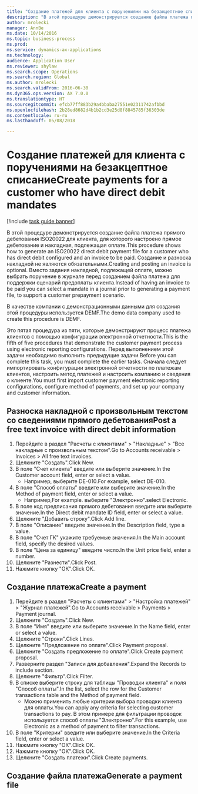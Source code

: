 ```yaml
--- 
title: "Создание платежей для клиента с поручениями на безакцептное списание"
description: "В этой процедуре демонстрируется создание файла платежа прямого дебетования ISO20022 для клиента, для которого настроено прямое дебетование и накладная, подлежащая оплате."
author: mrolecki
manager: AnnBe
ms.date: 10/14/2016
ms.topic: business-process
ms.prod: 
ms.service: dynamics-ax-applications
ms.technology: 
audience: Application User
ms.reviewer: shylaw
ms.search.scope: Operations
ms.search.region: Global
ms.author: mrolecki
ms.search.validFrom: 2016-06-30
ms.dyn365.ops.version: AX 7.0.0
ms.translationtype: HT
ms.sourcegitcommit: efcb77ff883b29a4bbaba27551e02311742afbbd
ms.openlocfilehash: 2b28ed8682d4b1b2cd3e25d8f8845785f36303de
ms.contentlocale: ru-ru
ms.lasthandoff: 05/08/2018

---
```

# <a name="create-payments-for-a-customer-who-have-direct-debit-mandates"></a><span data-ttu-id="8c7e4-103">Создание платежей для клиента с поручениями на безакцептное списание</span><span class="sxs-lookup"><span data-stu-id="8c7e4-103">Create payments for a customer who have direct debit mandates</span></span>

[!include [task guide banner](../../includes/task-guide-banner.md)]

<span data-ttu-id="8c7e4-104">В этой процедуре демонстрируется создание файла платежа прямого дебетования ISO20022 для клиента, для которого настроено прямое дебетование и накладная, подлежащая оплате.</span><span class="sxs-lookup"><span data-stu-id="8c7e4-104">This procedure shows how to generate an ISO20022 direct debit payment file for a customer who has direct debit configured and an invoice to be paid.</span></span> <span data-ttu-id="8c7e4-105">Создание и разноска накладной не являются обязательными.</span><span class="sxs-lookup"><span data-stu-id="8c7e4-105">Creating and posting an invoice is optional.</span></span> <span data-ttu-id="8c7e4-106">Вместо задания накладной, подлежащей оплате, можно выбрать поручение в журнале перед созданием файла платежа для поддержки сценарий предоплаты клиента.</span><span class="sxs-lookup"><span data-stu-id="8c7e4-106">Instead of having an invoice to be paid you can select a mandate in a journal prior to generating a payment file, to support a customer prepayment scenario.</span></span>



<span data-ttu-id="8c7e4-107">В качестве компании с демонстрационными данными для создания этой процедуры используется DEMF.</span><span class="sxs-lookup"><span data-stu-id="8c7e4-107">The demo data company used to create this procedure is DEMF.</span></span>



<span data-ttu-id="8c7e4-108">Это пятая процедура из пяти, которые демонстрируют процесс платежа клиентов с помощью конфигурации электронной отчетности.</span><span class="sxs-lookup"><span data-stu-id="8c7e4-108">This is the fifth of five procedures that demonstrate the customer payment process using electronic reporting configurations.</span></span> <span data-ttu-id="8c7e4-109">Перед выполнением этой задачи необходимо выполнить предыдущие задачи.</span><span class="sxs-lookup"><span data-stu-id="8c7e4-109">Before you can complete this task, you must complete the earlier tasks.</span></span> <span data-ttu-id="8c7e4-110">Сначала следует импортировать конфигурации электронной отчетности по платежам клиентов, настроить метод платежей и настроить компанию и сведения о клиенте.</span><span class="sxs-lookup"><span data-stu-id="8c7e4-110">You must first import customer payment electronic reporting configurations, configure method of payments, and set up your company and customer information.</span></span> 


## <a name="post-a-free-text-invoice-with-direct-debit-information"></a><span data-ttu-id="8c7e4-111">Разноска накладной с произвольным текстом со сведениями прямого дебетования</span><span class="sxs-lookup"><span data-stu-id="8c7e4-111">Post a free text invoice with direct debit information</span></span>
1. <span data-ttu-id="8c7e4-112">Перейдите в раздел "Расчеты с клиентами" > "Накладные" > "Все накладные с произвольным текстом".</span><span class="sxs-lookup"><span data-stu-id="8c7e4-112">Go to Accounts receivable > Invoices > All free text invoices.</span></span>
2. <span data-ttu-id="8c7e4-113">Щелкните "Создать".</span><span class="sxs-lookup"><span data-stu-id="8c7e4-113">Click New.</span></span>
3. <span data-ttu-id="8c7e4-114">В поле "Счет клиента" введите или выберите значение.</span><span class="sxs-lookup"><span data-stu-id="8c7e4-114">In the Customer account field, enter or select a value.</span></span>
    * <span data-ttu-id="8c7e4-115">Например, выберите DE-010.</span><span class="sxs-lookup"><span data-stu-id="8c7e4-115">For example, select DE-010.</span></span>  
4. <span data-ttu-id="8c7e4-116">В поле "Способ оплаты" введите или выберите значение.</span><span class="sxs-lookup"><span data-stu-id="8c7e4-116">In the Method of payment field, enter or select a value.</span></span>
    * <span data-ttu-id="8c7e4-117">Например,</span><span class="sxs-lookup"><span data-stu-id="8c7e4-117">For example.</span></span> <span data-ttu-id="8c7e4-118">выберите "Электронно".</span><span class="sxs-lookup"><span data-stu-id="8c7e4-118">select Electronic.</span></span>  
5. <span data-ttu-id="8c7e4-119">В поле код предписания прямого дебетования введите или выберите значение.</span><span class="sxs-lookup"><span data-stu-id="8c7e4-119">In the Direct debit mandate ID field, enter or select a value.</span></span>
6. <span data-ttu-id="8c7e4-120">Щелкните "Добавить строку".</span><span class="sxs-lookup"><span data-stu-id="8c7e4-120">Click Add line.</span></span>
7. <span data-ttu-id="8c7e4-121">В поле "Описание" введите значение.</span><span class="sxs-lookup"><span data-stu-id="8c7e4-121">In the Description field, type a value.</span></span>
8. <span data-ttu-id="8c7e4-122">В поле "Счет ГК" укажите требуемые значения.</span><span class="sxs-lookup"><span data-stu-id="8c7e4-122">In the Main account field, specify the desired values.</span></span>
9. <span data-ttu-id="8c7e4-123">В поле "Цена за единицу" введите число.</span><span class="sxs-lookup"><span data-stu-id="8c7e4-123">In the Unit price field, enter a number.</span></span>
10. <span data-ttu-id="8c7e4-124">Щелкните "Разнести".</span><span class="sxs-lookup"><span data-stu-id="8c7e4-124">Click Post.</span></span>
11. <span data-ttu-id="8c7e4-125">Нажмите кнопку "OК".</span><span class="sxs-lookup"><span data-stu-id="8c7e4-125">Click OK.</span></span>

## <a name="create-a-payment"></a><span data-ttu-id="8c7e4-126">Создание платежа</span><span class="sxs-lookup"><span data-stu-id="8c7e4-126">Create a payment</span></span>
1. <span data-ttu-id="8c7e4-127">Перейдите в раздел "Расчеты с клиентами" > "Настройка платежей" > "Журнал платежей".</span><span class="sxs-lookup"><span data-stu-id="8c7e4-127">Go to Accounts receivable > Payments > Payment journal.</span></span>
2. <span data-ttu-id="8c7e4-128">Щелкните "Создать".</span><span class="sxs-lookup"><span data-stu-id="8c7e4-128">Click New.</span></span>
3. <span data-ttu-id="8c7e4-129">В поле "Имя" введите или выберите значение.</span><span class="sxs-lookup"><span data-stu-id="8c7e4-129">In the Name field, enter or select a value.</span></span>
4. <span data-ttu-id="8c7e4-130">Щелкните "Строки".</span><span class="sxs-lookup"><span data-stu-id="8c7e4-130">Click Lines.</span></span>
5. <span data-ttu-id="8c7e4-131">Щелкните "Предложение по оплате".</span><span class="sxs-lookup"><span data-stu-id="8c7e4-131">Click Payment proposal.</span></span>
6. <span data-ttu-id="8c7e4-132">Щелкните "Создать предложение по оплате".</span><span class="sxs-lookup"><span data-stu-id="8c7e4-132">Click Create payment proposal.</span></span>
7. <span data-ttu-id="8c7e4-133">Разверните раздел "Записи для добавления".</span><span class="sxs-lookup"><span data-stu-id="8c7e4-133">Expand the Records to include section.</span></span>
8. <span data-ttu-id="8c7e4-134">Щелкните "Фильтр".</span><span class="sxs-lookup"><span data-stu-id="8c7e4-134">Click Filter.</span></span>
9. <span data-ttu-id="8c7e4-135">В списке выберите строку для таблицы "Проводки клиента" и поля "Способ оплаты".</span><span class="sxs-lookup"><span data-stu-id="8c7e4-135">In the list, select the row for the Customer transactions table and the Method of payment field.</span></span>
    * <span data-ttu-id="8c7e4-136">Можно применить любые критерии выбора проводки клиента для оплаты.</span><span class="sxs-lookup"><span data-stu-id="8c7e4-136">You can apply any criteria for selecting customer transactions to pay.</span></span> <span data-ttu-id="8c7e4-137">В этом примере для фильтрации проводок используется способ оплаты "Электронно".</span><span class="sxs-lookup"><span data-stu-id="8c7e4-137">For this example, use Electronic as a method of payment to filter transactions.</span></span>  
10. <span data-ttu-id="8c7e4-138">В поле "Критерии" введите или выберите значение.</span><span class="sxs-lookup"><span data-stu-id="8c7e4-138">In the Criteria field, enter or select a value.</span></span>
11. <span data-ttu-id="8c7e4-139">Нажмите кнопку "OК".</span><span class="sxs-lookup"><span data-stu-id="8c7e4-139">Click OK.</span></span>
12. <span data-ttu-id="8c7e4-140">Нажмите кнопку "OК".</span><span class="sxs-lookup"><span data-stu-id="8c7e4-140">Click OK.</span></span>
13. <span data-ttu-id="8c7e4-141">Щелкните "Создать платежи".</span><span class="sxs-lookup"><span data-stu-id="8c7e4-141">Click Create payments.</span></span>

## <a name="generate-a-payment-file"></a><span data-ttu-id="8c7e4-142">Создание файла платежа</span><span class="sxs-lookup"><span data-stu-id="8c7e4-142">Generate a payment file</span></span>


